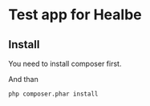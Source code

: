 # Test app for Healbe

## Install

You need to install composer first.

And than

`php composer.phar install`